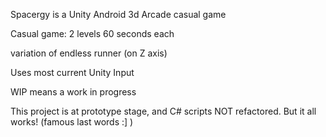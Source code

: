 Spacergy is a Unity Android 3d Arcade casual game 

Casual game: 2 levels 60 seconds each

variation of endless runner (on Z axis)

Uses most current Unity Input

WIP means a work in progress 

This project is at prototype stage, and C# scripts NOT refactored. But it all works! (famous last words :] )
